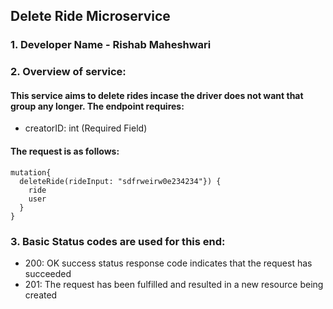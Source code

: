 ## Delete Ride Microservice

### 1. Developer Name - Rishab Maheshwari

### 2. Overview of service:

#### This service aims to delete rides incase the driver does not want that group any longer. The endpoint requires:

* creatorID: int (Required Field)

#### The request is as follows:

```
mutation{
  deleteRide(rideInput: "sdfrweirw0e234234"}) {
    ride
    user
  }
}
```

### 3. Basic Status codes are used for this end:

* 200: OK success status response code indicates that the request has succeeded
* 201: The request has been fulfilled and resulted in a new resource being created
